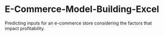 # E-Commerce-Model-Building-Excel
Predicting inputs for an e-commerce store considering the factors that impact profitability.
